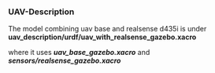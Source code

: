 ### UAV-Description

The model combining uav base and realsense d435i is under **uav_description/urdf/uav_with_realsense_gazebo.xacro** 

where it uses ***uav_base_gazebo.xacro*** and ***sensors/realsense_gazebo.xacro***
